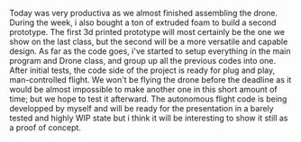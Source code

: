 Today was very productiva as we almost finished assembling the drone. During the week, i also bought a ton of extruded foam to build a second prototype.
The first 3d printed prototype will most certainly be the one we show on the last class, but the second will be a more versatile and capable design.
As far as the code goes, i've started to setup everything in the main program and Drone class, and group up all the previous codes into one. 
After initial tests, the code side of the project is ready for plug and play, man-controlled flight. We won't be flying the drone before the deadline 
as it would be almost impossible to make another one in this short amount of time; but we hope to test it afterward. 
The autonomous flight code is being developped by myself and will be ready for the presentation in a barely tested and highly WIP state but 
i think it will be interesting to show it still as a proof of concept. 
